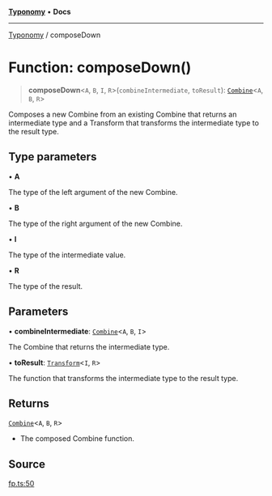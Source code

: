 [**Typonomy**](../README.md) • **Docs**

***

[Typonomy](../globals.md) / composeDown

# Function: composeDown()

> **composeDown**\<`A`, `B`, `I`, `R`\>(`combineIntermediate`, `toResult`): [`Combine`](../type-aliases/Combine.md)\<`A`, `B`, `R`\>

Composes a new Combine from an existing Combine that returns an intermediate type
and a Transform that transforms the intermediate type to the result type.

## Type parameters

• **A**

The type of the left argument of the new Combine.

• **B**

The type of the right argument of the new Combine.

• **I**

The type of the intermediate value.

• **R**

The type of the result.

## Parameters

• **combineIntermediate**: [`Combine`](../type-aliases/Combine.md)\<`A`, `B`, `I`\>

The Combine that returns the intermediate type.

• **toResult**: [`Transform`](../type-aliases/Transform.md)\<`I`, `R`\>

The function that transforms the intermediate type to the result type.

## Returns

[`Combine`](../type-aliases/Combine.md)\<`A`, `B`, `R`\>

- The composed Combine function.

## Source

[fp.ts:50](https://github.com/softcraft-development/typonomy/blob/bcea019d216cf7f686cf96fe07d66281dfcae070/src/fp.ts#L50)
